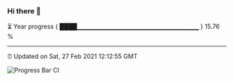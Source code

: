 ### Hi there 👋

⏳ Year progress { ████▁▁▁▁▁▁▁▁▁▁▁▁▁▁▁▁▁▁▁▁▁▁▁▁▁▁ } 15.76 %

---

⏰ Updated on Sat, 27 Feb 2021 12:12:55 GMT

![Progress Bar CI](https://github.com/liununu/liununu/workflows/Progress%20Bar%20CI/badge.svg)
